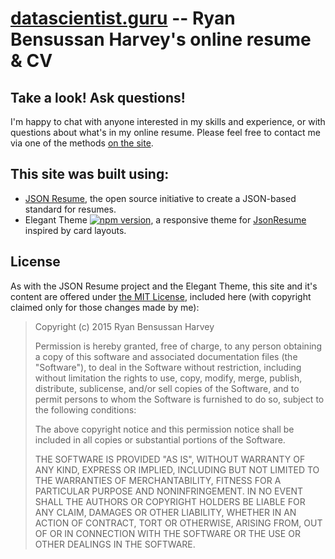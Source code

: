 # [datascientist.guru](http://datascientist.guru) -- Ryan Bensussan Harvey's online resume & CV

## Take a look! Ask questions!

I'm happy to chat with anyone interested in my skills and experience, or with questions about what's in my online resume.  Please feel free to contact me via one of the methods [on the site](http://datascientist.guru).

## This site was built using:

* [JSON Resume](https://jsonresume.org), the open source initiative to create a JSON-based standard for resumes. 
* Elegant Theme [![npm version](https://badge.fury.io/js/jsonresume-theme-elegant.svg)](http://badge.fury.io/js/jsonresume-theme-elegant), a responsive theme for [JsonResume](https://jsonresume.org/) inspired by card layouts.

## License

As with the JSON Resume project and the Elegant Theme, this site and it's content are offered under [the MIT License](http://opensource.org/licenses/mit-license.php), included here (with copyright claimed only for those changes made by me):

> Copyright (c) 2015 Ryan Bensussan Harvey
>
> Permission is hereby granted, free of charge, to any person obtaining a copy
> of this software and associated documentation files (the "Software"), to deal
> in the Software without restriction, including without limitation the rights
> to use, copy, modify, merge, publish, distribute, sublicense, and/or sell
> copies of the Software, and to permit persons to whom the Software is
> furnished to do so, subject to the following conditions:
>
> The above copyright notice and this permission notice shall be included in
> all copies or substantial portions of the Software.
>
> THE SOFTWARE IS PROVIDED "AS IS", WITHOUT WARRANTY OF ANY KIND, EXPRESS OR
> IMPLIED, INCLUDING BUT NOT LIMITED TO THE WARRANTIES OF MERCHANTABILITY,
> FITNESS FOR A PARTICULAR PURPOSE AND NONINFRINGEMENT. IN NO EVENT SHALL THE
> AUTHORS OR COPYRIGHT HOLDERS BE LIABLE FOR ANY CLAIM, DAMAGES OR OTHER
> LIABILITY, WHETHER IN AN ACTION OF CONTRACT, TORT OR OTHERWISE, ARISING FROM,
> OUT OF OR IN CONNECTION WITH THE SOFTWARE OR THE USE OR OTHER DEALINGS IN
> THE SOFTWARE.